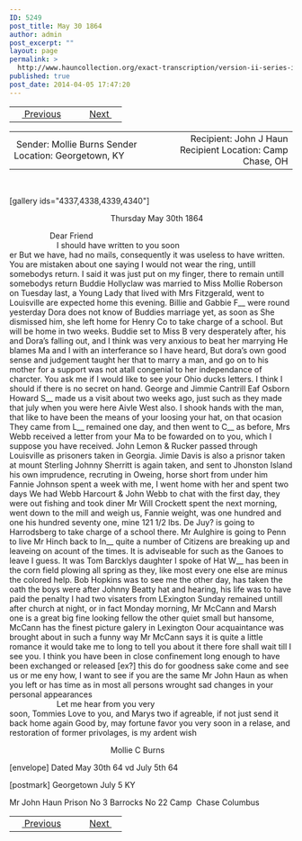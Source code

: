 ```yaml
---
ID: 5249
post_title: May 30 1864
author: admin
post_excerpt: ""
layout: page
permalink: >
  http://www.hauncollection.org/exact-transcription/version-ii-series-iii/may-30-1864/
published: true
post_date: 2014-04-05 17:47:20
---
```

<table style="width: 100%;" align="center">
<tbody>
<tr>
<td width="50%"> <a href="http://www.hauncollection.org/version-2/version-ii-series-iii/may-29-1864/"><img src="https://lh3.googleusercontent.com/-EFJpxxNiPNw/VqgtWBCZrMI/AAAAAAAAAFU/WfY4lPFWWkg/s800-Ic42/Soeb-Plain-Arrows-8-10px.png" alt="" width="10" height="10" /> Previous</a></td>
<td style="text-align: right;"><a href="http://www.hauncollection.org/version-2/version-ii-series-iii/july-19-1864/">Next <img src="https://lh3.googleusercontent.com/-67k0cYlpXHw/VqgtWKz1MXI/AAAAAAAAAFU/k9PW_Piyurk/s800-Ic42/Soeb-Plain-Arrows-5-10px.png" alt="" width="10" height="10" /></a></td>
</tr>
</tbody>
</table>
<table style="width: 100%;" align="center">
<tbody>
<tr>
<td width="50%"> Sender: Mollie Burns
Sender Location: Georgetown, KY</td>
<td style="text-align: right;"> Recipient: John J Haun
Recipient Location: Camp Chase, OH</td>
</tr>
</tbody>
</table>
&nbsp;

[gallery ids="4337,4338,4339,4340"]
<p style="padding-left: 180px;">Thursday May 30th 1864</p>

<div style="text-indent: 4em;">    Dear Friend</div>
<div style="text-indent: 6em;">I should have written to you soon</div>
er But we have, had no mails, consequently it was
useless to have written. You are mistaken about
one saying I would not wear the ring, untill
somebodys return. I said it was just put on my
finger, there to remain untill somebodys return
Buddie Hollyclaw was married to Miss Mollie
Roberson on Tuesday last, a Young Lady that
lived with Mrs Fitzgerald, went to Louisville
are expected home this evening. Billie and
Gabbie F__ were round yesterday Dora does not
know of Buddies marriage yet, as soon as
She dismissed him, she left home for Henry
Co to take charge of a school. But will be
home in two weeks. Buddie set to Miss B
very desperately after, his and Dora’s falling out, and
I think was very anxious to beat her marrying
He blames Ma and I with an interferance
so I have heard, But dora’s own good sense
and judgement taught her that to marry
a man, and go on to his mother for a support
was not atall congenial to her independance
of charcter. You ask me if I would like to
see your Ohio ducks letters. I think I should
if there is no secret on hand. George and Jimmie
Cantrill Eaf Osborn Howard S__ made us a
visit about two weeks ago, just such as they
made that july when you were here Aivle
West also. I shook hands with the man, that
like to have been the means of your loosing
your hat, on that ocasion They came from L__
remained one day, and then went to C__ as
before, Mrs Webb received a letter from your
Ma to be fowarded on to you, which I
suppose you have received. John Lemon &amp;
Rucker passed through Louisville as prisoners
taken in Georgia. Jimie Davis is also
a prisnor taken at mount Sterling Johnny
Sherritt is again taken, and sent to Jhonston
Island his own imprudence, recruting
in Oweing, horse short from under him
Fannie Johnson spent a week with
me, I went home with her and spent two days
We had Webb Harcourt &amp; John Webb to chat
with the first day, they were out fishing and
took diner Mr Will Crockett spent the next
morning, went down to the mill and weigh
us, Fannie weight, was one hundred and one
his hundred seventy one, mine 121 1/2 lbs. De Juy?
is going to Harrodsberg to take charge of a school
there. Mr Aulghire is going to Penn to live
Mr Hinch back to In__ quite a number
of Citizens are breaking up and leaveing
on acount of the times. It is adviseable for
such as the Ganoes to leave I guess. It was
Tom Barcklys daughter I spoke of Hat W__
has been in the corn field plowing all
spring as they, like most every one else are
minus the colored help. Bob Hopkins was
to see me the other day, has taken the oath
the boys were after Johnny Beatty hat and
hearing, his life was to have paid the penalty
I had two visaters from LExington Sunday
remained untill after church at night, or
in fact Monday morning, Mr McCann and
Marsh one is a great big fine looking fellow
the other quiet small but hansome, McCann
has the finest picture galery in Lexington
Oour acquaintance was brought about in
such a funny way Mr McCann says it is
quite a little romance it would take me
to long to tell you about it there fore shall
wait till I see you. I think you have
been in close confinement long enough
to have been exchanged or released [ex?] this
do for goodness sake come and see us
or me eny how, I want to see if you are
the same Mr John Haun as when you left
or has time as in most all persons wrought
sad changes in your personal appearances
<div style="text-indent: 6em;">Let me hear from you very</div>
soon, Tommies Love to you, and Marys two if
agreable, if not just send it back home
again Good by, may fortune favor you
very soon in a relase, and restoration of
former privolages, is my ardent wish
<p style="padding-left: 180px;">Mollie C Burns</p>
[envelope]
Dated May 30th 64
vd July 5th 64

[postmark]
Georgetown
July 5
KY

Mr John Haun
Prison No 3 Barrocks No 22
Camp  Chase Columbus
<table style="width: 100%;" align="center">
<tbody>
<tr>
<td width="50%"> <a href="http://www.hauncollection.org/version-2/version-ii-series-iii/may-29-1864/"><img src="https://lh3.googleusercontent.com/-EFJpxxNiPNw/VqgtWBCZrMI/AAAAAAAAAFU/WfY4lPFWWkg/s800-Ic42/Soeb-Plain-Arrows-8-10px.png" alt="" width="10" height="10" /> Previous</a></td>
<td style="text-align: right;"><a href="http://www.hauncollection.org/version-2/version-ii-series-iii/july-19-1864/">Next <img src="https://lh3.googleusercontent.com/-67k0cYlpXHw/VqgtWKz1MXI/AAAAAAAAAFU/k9PW_Piyurk/s800-Ic42/Soeb-Plain-Arrows-5-10px.png" alt="" width="10" height="10" /></a></td>
</tr>
</tbody>
</table>